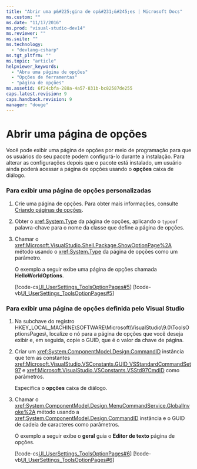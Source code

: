 ```yaml
---
title: "Abrir uma p&#225;gina de op&#231;&#245;es | Microsoft Docs"
ms.custom: ""
ms.date: "11/17/2016"
ms.prod: "visual-studio-dev14"
ms.reviewer: ""
ms.suite: ""
ms.technology: 
  - "devlang-csharp"
ms.tgt_pltfrm: ""
ms.topic: "article"
helpviewer_keywords: 
  - "Abra uma página de opções"
  - "Opções de ferramentas"
  - "página de opções"
ms.assetid: 6f24cbfa-288a-4a57-831b-bc82587de255
caps.latest.revision: 9
caps.handback.revision: 9
manager: "douge"
---
```

# Abrir uma p&#225;gina de op&#231;&#245;es
Você pode exibir uma página de opções por meio de programação para que os usuários do seu pacote podem configurá\-lo durante a instalação. Para alterar as configurações depois que o pacote está instalado, um usuário ainda poderá acessar a página de opções usando o **opções** caixa de diálogo.  
  
### Para exibir uma página de opções personalizadas  
  
1.  Crie uma página de opções. Para obter mais informações, consulte [Criando páginas de opções](../Topic/Creating%20Options%20Pages.md).  
  
2.  Obter o <xref:System.Type> da página de opções, aplicando o `typeof` palavra\-chave para o nome da classe que define a página de opções.  
  
3.  Chamar o <xref:Microsoft.VisualStudio.Shell.Package.ShowOptionPage%2A> método usando o <xref:System.Type> da página de opções como um parâmetro.  
  
     O exemplo a seguir exibe uma página de opções chamada **HelloWorldOptions**.  
  
     [!code-cs[UI_UserSettings_ToolsOptionPages#5](../misc/codesnippet/CSharp/opening-an-options-page_1.cs)]
     [!code-vb[UI_UserSettings_ToolsOptionPages#5](../misc/codesnippet/VisualBasic/opening-an-options-page_1.vb)]  
  
### Para exibir uma página de opções definida pelo Visual Studio  
  
1.  Na subchave do registro HKEY\_LOCAL\_MACHINE\\SOFTWARE\\Microsoft\\VisualStudio\\9.0\\ToolsOptionsPages\\, localize o nó para a página de opções que você deseja exibir e, em seguida, copie o GUID, que é o valor da chave de página.  
  
2.  Criar um <xref:System.ComponentModel.Design.CommandID> instância que tem as constantes <xref:Microsoft.VisualStudio.VSConstants.GUID_VSStandardCommandSet97> e <xref:Microsoft.VisualStudio.VSConstants.VSStd97CmdID> como parâmetros.  
  
     Especifica o **opções** caixa de diálogo.  
  
3.  Chamar o <xref:System.ComponentModel.Design.MenuCommandService.GlobalInvoke%2A> método usando a <xref:System.ComponentModel.Design.CommandID> instância e o GUID de cadeia de caracteres como parâmetros.  
  
     O exemplo a seguir exibe o **geral** guia o **Editor de texto** página de opções.  
  
     [!code-cs[UI_UserSettings_ToolsOptionPages#6](../misc/codesnippet/CSharp/opening-an-options-page_2.cs)]
     [!code-vb[UI_UserSettings_ToolsOptionPages#6](../misc/codesnippet/VisualBasic/opening-an-options-page_2.vb)]